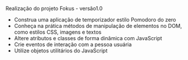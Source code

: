 Realização do projeto Fokus - versão1.0



- Construa uma aplicação de temporizador estilo Pomodoro do zero
- Conheça na prática métodos de manipulação de elementos no DOM, como estilos CSS, imagens e textos
- Altere atributos e classes de forma dinâmica com JavaScript
- Crie eventos de interação com a pessoa usuária
- Utilize objetos utilitários do JavaScript



